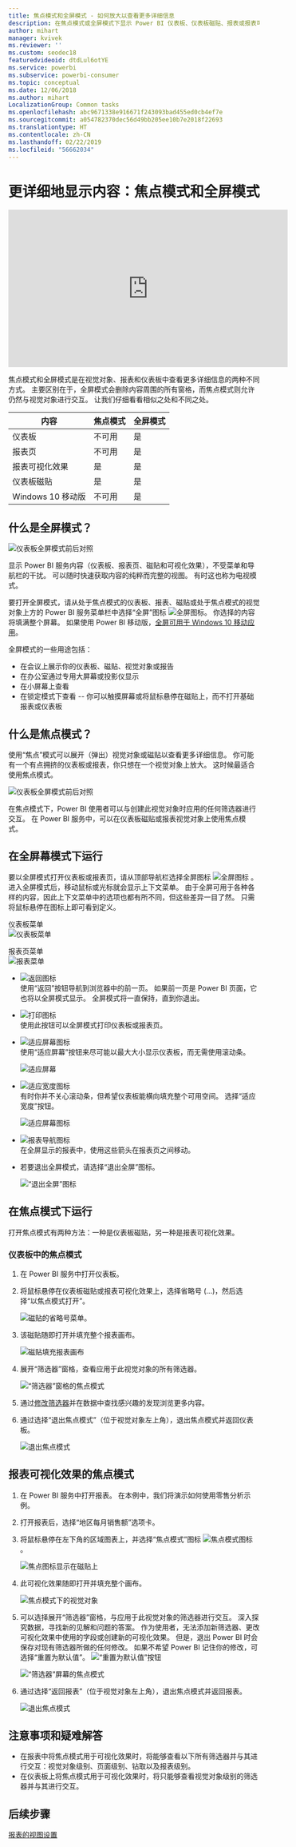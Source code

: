 ```yaml
---
title: 焦点模式和全屏模式 - 如何放大以查看更多详细信息
description: 在焦点模式或全屏模式下显示 Power BI 仪表板、仪表板磁贴、报表或报表可视化效果的文档
author: mihart
manager: kvivek
ms.reviewer: ''
ms.custom: seodec18
featuredvideoid: dtdLul6otYE
ms.service: powerbi
ms.subservice: powerbi-consumer
ms.topic: conceptual
ms.date: 12/06/2018
ms.author: mihart
LocalizationGroup: Common tasks
ms.openlocfilehash: abc9671338e916671f243093bad455ed0cb4ef7e
ms.sourcegitcommit: a054782370dec56d49bb205ee10b7e2018f22693
ms.translationtype: HT
ms.contentlocale: zh-CN
ms.lasthandoff: 02/22/2019
ms.locfileid: "56662034"
---
```

# <a name="display-content-in-more-detail-focus-mode-and-full-screen-mode"></a>更详细地显示内容：焦点模式和全屏模式

<iframe width="560" height="315" src="https://www.youtube.com/embed/dtdLul6otYE" frameborder="0" allowfullscreen></iframe>

焦点模式和全屏模式是在视觉对象、报表和仪表板中查看更多详细信息的两种不同方式。  主要区别在于，全屏模式会删除内容周围的所有窗格，而焦点模式则允许仍然与视觉对象进行交互。 让我们仔细看看相似之处和不同之处。  

|内容    | 焦点模式  |全屏模式  |
|---------|---------|----------------------|
|仪表板     |   不可用     | 是 |
|报表页   | 不可用  | 是|
|报表可视化效果 | 是    | 是 |
|仪表板磁贴 | 是    | 是 |
|Windows 10 移动版 | 不可用 | 是 |

## <a name="what-is-full-screen-mode"></a>什么是全屏模式？
![仪表板全屏模式前后对照](media/end-user-focus/power-bi-full-screen-comparison.png)

显示 Power BI 服务内容（仪表板、报表页、磁贴和可视化效果），不受菜单和导航栏的干扰。  可以随时快速获取内容的纯粹而完整的视图。 有时这也称为电视模式。   

要打开全屏模式，请从处于焦点模式的仪表板、报表、磁贴或处于焦点模式的视觉对象上方的 Power BI 服务菜单栏中选择“全屏”图标 ![全屏图标](media/end-user-focus/power-bi-full-screen-icon.png)。  你选择的内容将填满整个屏幕。
如果使用 Power BI 移动版，[全屏可用于 Windows 10 移动应用](./mobile/mobile-windows-10-app-presentation-mode.md)。 

全屏模式的一些用途包括：

* 在会议上展示你的仪表板、磁贴、视觉对象或报告
* 在办公室通过专用大屏幕或投影仪显示
* 在小屏幕上查看
* 在锁定模式下查看 -- 你可以触摸屏幕或将鼠标悬停在磁贴上，而不打开基础报表或仪表板

## <a name="what-is-focus-mode"></a>什么是焦点模式？
使用“焦点”模式可以展开（弹出）视觉对象或磁贴以查看更多详细信息。  你可能有一个有点拥挤的仪表板或报表，你只想在一个视觉对象上放大。  这时候最适合使用焦点模式。  

![仪表板全屏模式前后对照](media/end-user-focus/power-bi-focus-compare.png)

在焦点模式下，Power BI 使用者可以与创建此视觉对象时应用的任何筛选器进行交互。  在 Power BI 服务中，可以在仪表板磁贴或报表视觉对象上使用焦点模式。

## <a name="working-in-full-screen-mode"></a>在全屏幕模式下运行
要以全屏模式打开仪表板或报表页，请从顶部导航栏选择全屏图标 ![全屏图标](media/end-user-focus/power-bi-full-screen-icon.png) 。 进入全屏模式后，移动鼠标或光标就会显示上下文菜单。 由于全屏可用于各种各样的内容，因此上下文菜单中的选项也都有所不同，但这些差异一目了然。  只需将鼠标悬停在图标上即可看到定义。

仪表板菜单    
![仪表板菜单](media/end-user-focus/power-bi-full-screen-menu-dashboard.png)    

报表页菜单    
![报表菜单](media/end-user-focus/power-bi-report-menu.png)    

  * ![返回图标](media/end-user-focus/power-bi-back-icon.png)    
  使用“返回”按钮导航到浏览器中的前一页。 如果前一页是 Power BI 页面，它也将以全屏模式显示。  全屏模式将一直保持，直到你退出。

  * ![打印图标](media/end-user-focus/power-bi-print-icon.png)    
  使用此按钮可以全屏模式打印仪表板或报表页。

  * ![适应屏幕图标](media/end-user-focus/power-bi-fit-to-width.png)    
    使用“适应屏幕”按钮来尽可能以最大大小显示仪表板，而无需使用滚动条。  

    ![适应屏幕](media/end-user-focus/power-bi-fit-screen.png)

  * ![适应宽度图标](media/end-user-focus/power-bi-fit-width.png)       
    有时你并不关心滚动条，但希望仪表板能横向填充整个可用空间。 选择“适应宽度”按钮。    

    ![适应屏幕图标](media/end-user-focus/power-bi-fit-to-width-new.png)

  * ![报表导航图标](media/end-user-focus/power-bi-report-nav2.png)       
    在全屏显示的报表中，使用这些箭头在报表页之间移动。    
  * 若要退出全屏模式，请选择“退出全屏”图标。

      ![“退出全屏”图标](media/end-user-focus/exit-fullscreen-new.png)

## <a name="working-in-focus-mode"></a>在焦点模式下运行
打开焦点模式有两种方法：一种是仪表板磁贴，另一种是报表可视化效果。

### <a name="focus-mode-in-dashboards"></a>仪表板中的焦点模式
1. 在 Power BI 服务中打开仪表板。

2. 将鼠标悬停在仪表板磁贴或报表可视化效果上，选择省略号 (...)，然后选择“以焦点模式打开”。

    ![磁贴的省略号菜单](media/end-user-focus/power-bi-dashboard-focus-mode.png)。

2. 该磁贴随即打开并填充整个报表画布。

   ![磁贴填充报表画布](media/end-user-focus/power-bi-tile-focus.png)

3. 展开“筛选器”窗格，查看应用于此视觉对象的所有筛选器。

   ![“筛选器”窗格的焦点模式](media/end-user-focus/power-bi-focus-filters.png)

4. 通过[修改筛选器](end-user-report-filter.md)并在数据中查找感兴趣的发现浏览更多内容。  

5. 通过选择“退出焦点模式”（位于视觉对象左上角），退出焦点模式并返回仪表板。

    ![退出焦点模式](media/end-user-focus/power-bi-tile-exit-focus.png)    


## <a name="focus-mode-for-report-visualizations"></a>报表可视化效果的焦点模式
1. 在 Power BI 服务中打开报表。  在本例中，我们将演示如何使用零售分析示例。

1. 打开报表后，选择“地区每月销售额”选项卡。

2. 将鼠标悬停在左下角的区域图表上，并选择“焦点模式”图标 ![焦点模式图标](media/end-user-focus/pbi_popout.jpg)。  

   ![焦点图标显示在磁贴上](media/end-user-focus/power-bi-hover-focus.png)
2. 此可视化效果随即打开并填充整个画布。

   ![焦点模式下的视觉对象](media/end-user-focus/power-bi-display-focus-newer2.png)
3. 可以选择展开“筛选器”窗格，与应用于此视觉对象的筛选器进行交互。 深入探究数据，寻找新的见解和问题的答案。 作为使用者，无法添加新筛选器、更改可视化效果中使用的字段或创建新的可视化效果。  但是，退出 Power BI 时会保存对现有筛选器所做的任何修改。 如果不希望 Power BI 记住你的修改，可选择“重置为默认值”。 ![“重置为默认值”按钮](media/end-user-focus/power-bi-resets.png)  

   ![“筛选器”屏幕的焦点模式](media/end-user-focus/power-bi-display-focus-filters3.png)

5. 通过选择“返回报表”（位于视觉对象左上角），退出焦点模式并返回报表。

    ![退出焦点模式](media/end-user-focus/power-bi-exit-focus-report.png)  

## <a name="considerations-and-troubleshooting"></a>注意事项和疑难解答
* 在报表中将焦点模式用于可视化效果时，将能够查看以下所有筛选器并与其进行交互：视觉对象级别、页面级别、钻取以及报表级别。    
* 在仪表板上将焦点模式用于可视化效果时，将只能够查看视觉对象级别的筛选器并与其进行交互。

## <a name="next-steps"></a>后续步骤
[报表的视图设置](end-user-report-view.md)